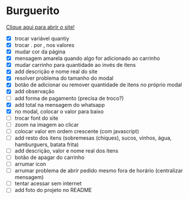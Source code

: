 # Burguerito
[Clique aqui para abrir o site!](https://wangeloow.github.io/Burguerito/)


- [x] trocar variável quantiy
- [x] trocar . por , nos valores
- [x] mudar cor da página
- [x] mensagem amarela quando algo for adicionado ao carrinho
- [x] mudar carrinho para quantidade ao invés de itens
- [X] add descrição e nome real do site
- [x] resolver problema do tamanho do modal
- [x] botão de adicionar ou remover quantidade de itens no próprio modal
- [x] add observação
- [ ] add forma de pagamento (precisa de troco?)
- [x] add total na mensagem do whatsapp
- [x] no modal, colocar o valor para baixo
- [ ] trocar font do site
- [ ] zoom na imagem ao clicar
- [ ] colocar valor em ordem crescente (com javascript)
- [ ] add resto dos itens (sobremesas (chiques), sucos, vinhos, água, hamburguers, batata frita)
- [ ] add descrição, valor e nome real dos itens
- [ ] botão de apagar do carrinho
- [ ] arrumar icon
- [ ] arrumar problema de abrir pedido mesmo fora de horário (centralizar mensagem)
- [ ] tentar acessar sem internet
- [ ] add foto do projeto no README

